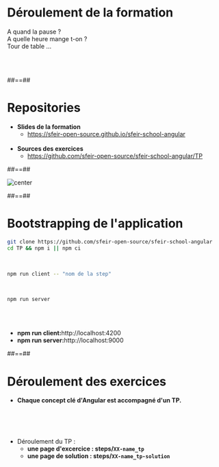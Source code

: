 # Déroulement de la formation
<p class="full-center">
A quand la pause ? <br>
A quelle heure mange t-on ? <br>
Tour de table ...
</p>
<br><br>

##==##

# Repositories

- <b>Slides de la formation</b>
    - https://sfeir-open-source.github.io/sfeir-school-angular<br><br>
- <b>Sources des exercices</b>
    - https://github.com/sfeir-open-source/sfeir-school-angular/TP

##==##

![center](assets/images/school/basics/sfeir_people.png)

##==##

# Bootstrapping de l'application

```bash
git clone https://github.com/sfeir-open-source/sfeir-school-angular
cd TP && npm i || npm ci
```

<br>

```bash
npm run client -- "nom de la step"
```

<br>

```bash
npm run server
```
<br><br>

- <b>npm run client:</b>http://localhost:4200 <br>
- <b>npm run server:</b>http://localhost:9000


##==##

# Déroulement des exercices
- __Chaque concept clé d'Angular est accompagné d'un TP.__

<br><br><br>

- Déroulement du TP :
    - __une page d'excercice : steps/`XX-name_tp`__
    - __une page de solution : steps/`XX-name_tp-solution`__

